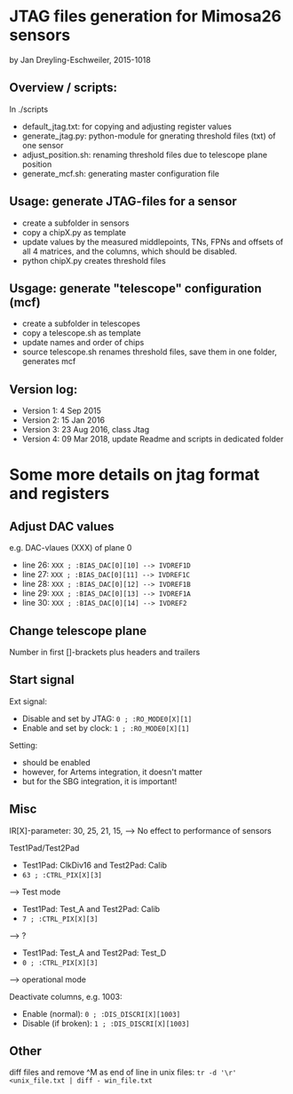 JTAG files generation for Mimosa26 sensors
==========================================
by Jan Dreyling-Eschweiler, 2015-1018

Overview / scripts:
-------------------
In ./scripts
* default_jtag.txt: for copying and adjusting register values
* generate_jtag.py: python-module for gnerating threshold files (txt) of one sensor
* adjust_position.sh: renaming threshold files due to telescope plane position
* generate_mcf.sh: generating master configuration file

Usage: generate JTAG-files for a sensor
---------------------------------------
* create a subfolder in sensors
* copy a chipX.py as template
* update values by the measured middlepoints, TNs, FPNs and offsets of all 4 matrices, and the columns, which should be disabled.
* python chipX.py creates threshold files 

Usgage: generate "telescope" configuration (mcf)
------------------------------------------------
* create a subfolder in telescopes
* copy a telescope.sh as template
* update names and order of chips
* source telescope.sh renames threshold files, save them in one folder, generates mcf


Version log:
------------
* Version 1: 4 Sep 2015
* Version 2: 15 Jan 2016
* Version 3: 23 Aug 2016, class Jtag
* Version 4: 09 Mar 2018, update Readme and scripts in dedicated folder



Some more details on jtag format and registers
==============================================

Adjust DAC values
-----------------
e.g. DAC-vlaues (XXX) of plane 0
* line 26: `XXX ; :BIAS_DAC[0][10] --> IVDREF1D`
* line 27: `XXX ; :BIAS_DAC[0][11] --> IVDREF1C`
* line 28: `XXX ; :BIAS_DAC[0][12] --> IVDREF1B`
* line 29: `XXX ; :BIAS_DAC[0][13] --> IVDREF1A`
* line 30: `XXX ; :BIAS_DAC[0][14] --> IVDREF2`

Change telescope plane
----------------------
Number in first []-brackets plus headers and trailers

Start signal
------------
Ext signal:
* Disable and set by JTAG: `0 ; :RO_MODE0[X][1]`
* Enable and set by clock: `1 ; :RO_MODE0[X][1]`

Setting:
* should be enabled
* however, for Artems integration, it doesn't matter
* but for the SBG integration, it is important!

Misc
----
IR[X]-parameter: 30, 25, 21, 15, 
--> No effect to performance of sensors

Test1Pad/Test2Pad
* Test1Pad: ClkDiv16 and Test2Pad: Calib
* `63 ; :CTRL_PIX[X][3]`

--> Test mode

* Test1Pad: Test_A and Test2Pad: Calib
* `7 ; :CTRL_PIX[X][3]`

--> ?

* Test1Pad: Test_A and Test2Pad: Test_D
* `0 ; :CTRL_PIX[X][3]`

--> operational mode

Deactivate columns, e.g. 1003:
* Enable (normal):     `0 ; :DIS_DISCRI[X][1003]`
* Disable (if broken): `1 ; :DIS_DISCRI[X][1003]`

Other
-----
diff files and remove ^M as end of line in unix files:
`tr -d '\r' <unix_file.txt | diff - win_file.txt`
